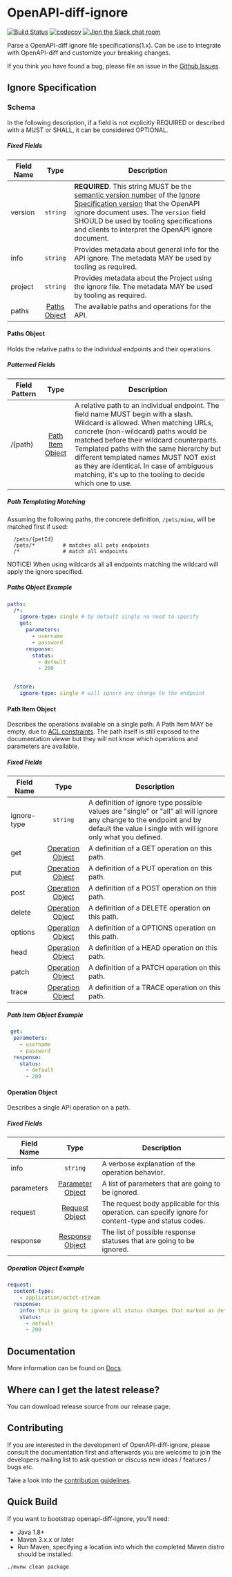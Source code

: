 OpenAPI-diff-ignore
============
[![Build Status](https://travis-ci.com/elibracha/openapi-diff-ignore.svg?branch=master)](https://travis-ci.com/elibracha/openapi-diff-ignore)
[![codecov](https://codecov.io/gh/elibracha/openapi-diff-ignore/branch/master/graph/badge.svg)](https://codecov.io/gh/elibracha/openapi-diff-ignore)
[![Jion the Slack chat room](https://img.shields.io/badge/Slack-Join%20the%20chat%20room-orange)](https://join.slack.com/t/openapi-diff-ignore/shared_invite/enQtOTM4MzYxNDAxMTEwLTk0ZDlmYzcwYWVlNWRiNDA4YmI1MDIwYjZlMTk4Mjc5OTI3NjY0Zjg0ZTEyNjA0NzBkOWY3MmNhNjQ2NjgxYjY)

Parse a OpenAPI-diff ignore file specifications(1.x). 
Can be use to integrate with OpenAPI-diff and customize your breaking changes.

If you think you have found a bug, please file an issue in the [Github Issues](https://github.com/elibracha/openapi-diff-ignore/issues).

Ignore Specification
------------------------

### Schema
In the following description, if a field is not explicitly REQUIRED or described with a MUST or SHALL, it can be considered OPTIONAL.

##### Fixed Fields

Field Name | Type | Description
---|:---:|---
<a name="oasVersion"></a>version | `string` | **REQUIRED**. This string MUST be the [semantic version number](https://semver.org/spec/v2.0.0.html) of the [Ignore Specification version](#versions) that the OpenAPI ignore document uses. The `version` field SHOULD be used by tooling specifications and clients to interpret the OpenAPI ignore document.
<a name="oasInfo"></a>info | `string` | Provides metadata about general info for the API ignore. The metadata MAY be used by tooling as required.
<a name="oasInfo"></a>project | `string` | Provides metadata about the Project using the ignore file. The metadata MAY be used by tooling as required.
<a name="paths"></a>paths | [Paths Object](#pathsObject) |  The available paths and operations for the API.

#### <a name="pathsObject"></a>Paths Object

Holds the relative paths to the individual endpoints and their operations.

##### Patterned Fields

Field Pattern | Type | Description
---|:---:|---
<a name="pathsPath"></a>/{path} | [Path Item Object](#pathItemObject) | A relative path to an individual endpoint. The field name MUST begin with a slash. Wildcard is allowed. When matching URLs, concrete (non-wildcard) paths would be matched before their wildcard counterparts. Templated paths with the same hierarchy but different templated names MUST NOT exist as they are identical. In case of ambiguous matching, it's up to the tooling to decide which one to use.

##### Path Templating Matching

Assuming the following paths, the concrete definition, `/pets/mine`, will be matched first if used:

```
  /pets/{petId}
  /pets/*         # matches all pets endpoints
  /*              # match all endpoints
```
NOTICE! When using wildcards all all endpoints matching the wildcard will apply the ignore specified.

##### Paths Object Example

```yaml
paths:
  /*:
    ignore-type: single # by default single no need to specify
    get:
      parameters:
        - username
        - password
      response:
        status:
          - default
          - 200


  /store:
    ignore-type: single # will ignore any change to the endpoint
```

#### <a name="pathItemObject"></a>Path Item Object

Describes the operations available on a single path.
A Path Item MAY be empty, due to [ACL constraints](#securityFiltering).
The path itself is still exposed to the documentation viewer but they will not know which operations and parameters are available.

##### Fixed Fields

Field Name | Type | Description
---|:---:|---
<a name="pathItemIgnoreType"></a>ignore-type | `string`| A definition of ignore type possible values are "single" or "all" all will ignore any change to the endpoint and by default the value i single with will ignore only what you defined.
<a name="pathItemGet"></a>get | [Operation Object](#operationObject) | A definition of a GET operation on this path.
<a name="pathItemPut"></a>put | [Operation Object](#operationObject) | A definition of a PUT operation on this path.
<a name="pathItemPost"></a>post | [Operation Object](#operationObject) | A definition of a POST operation on this path.
<a name="pathItemDelete"></a>delete | [Operation Object](#operationObject) | A definition of a DELETE operation on this path.
<a name="pathItemOptions"></a>options | [Operation Object](#operationObject) | A definition of a OPTIONS operation on this path.
<a name="pathItemHead"></a>head | [Operation Object](#operationObject) | A definition of a HEAD operation on this path.
<a name="pathItemPatch"></a>patch | [Operation Object](#operationObject) | A definition of a PATCH operation on this path.
<a name="pathItemTrace"></a>trace | [Operation Object](#operationObject) | A definition of a TRACE operation on this path.

##### Path Item Object Example


```yaml
 get:
  parameters:
    - username
    - password
  response:
    status:
      - default
      - 200
```

#### <a name="operationObject"></a>Operation Object

Describes a single API operation on a path.

##### Fixed Fields

Field Name | Type | Description
---|:---:|---
<a name="operationDescription"></a>info | `string` | A verbose explanation of the operation behavior.
<a name="operationParameters"></a>parameters | [Parameter Object](#parameterObject)| A list of parameters that are going to be ignored.
<a name="operationRequestBody"></a>request | [Request Object](#requestBodyObject) | The request body applicable for this operation. can specify ignore for content-type and status codes.
<a name="operationResponses"></a>response | [Response Object](#responsesObject) | The list of possible response statuses that are going to be ignored.

##### Operation Object Example

```yaml
request:
  content-type:
    - application/octet-stream
  response:
    info: this is going to ignore all status changes that marked as default or 200
    status:
      - default
      - 200
```


Documentation
-------------

More information can be found on [Docs][openapi-diff-ignore-home].


Where can I get the latest release?
-----------------------------------
You can download release source from our release page.

Contributing
------------

If you are interested in the development of OpenAPI-diff-ignore, please consult the 
documentation first and afterwards you are welcome to join the developers 
mailing list to ask question or discuss new ideas / features / bugs etc.

Take a look into the [contribution guidelines](CONTRIBUTING.md).



Quick Build
-------
If you want to bootstrap openapi-diff-ignore, you'll need:
- Java 1.8+
- Maven 3.x.x or later
- Run Maven, specifying a location into which the completed Maven distro should be installed:
```
./mvnw clean package
```

[openapi-diff-ignore-home]: https://maven.apache.org/
